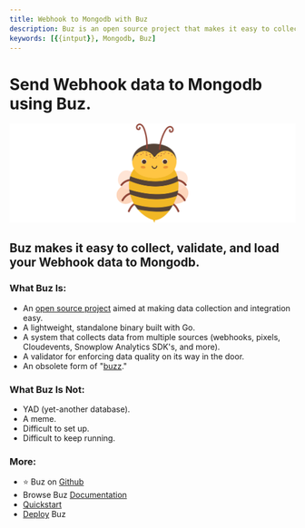 ```yaml
---
title: Webhook to Mongodb with Buz
description: Buz is an open source project that makes it easy to collect, validate, and load Webhook data to Mongodb.
keywords: [{{intput}}, Mongodb, Buz]
---
```


# Send Webhook data to Mongodb using Buz.

![buzz](../../../static/img/buzz.png)


## Buz makes it easy to collect, validate, and load your Webhook data to Mongodb.


### What Buz Is:

- An [open source project](https://github.com/silverton-io/buz) aimed at making data collection and integration easy.
- A lightweight, standalone binary built with Go.
- A system that collects data from multiple sources (webhooks, pixels, Cloudevents, Snowplow Analytics SDK's, and more).
- A validator for enforcing data quality on its way in the door.
- An obsolete form of "[buzz](https://www.merriam-webster.com/dictionary/buzz)."


### What Buz Is Not:

- YAD (yet-another database).
- A meme.
- Difficult to set up.
- Difficult to keep running.


### More:
- ⭐ Buz on [Github](https://github.com/silverton-io/buz)
- Browse Buz [Documentation](/)
- [Quickstart](/examples/quickstart)
- [Deploy](category/deploying-buz) Buz
